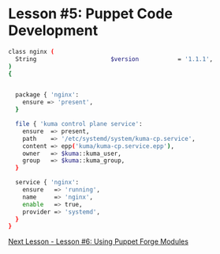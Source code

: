# Lesson #5: Puppet Code Development


```bash
class nginx (
  String                     $version           = '1.1.1',
)
{


  package { 'nginx':
    ensure => 'present',
  }

  file { 'kuma control plane service':
    ensure  => present,
    path    => '/etc/systemd/system/kuma-cp.service',
    content => epp('kuma/kuma-cp.service.epp'),
    owner   => $kuma::kuma_user,
    group   => $kuma::kuma_group,
  }

  service { 'nginx':
    ensure   => 'running',
    name     => 'nginx',
    enable   => true,
    provider => 'systemd',
  }
}
```

[Next Lesson - Lesson #6: Using Puppet Forge Modules](./06-using-puppet-forge-modules.md)
